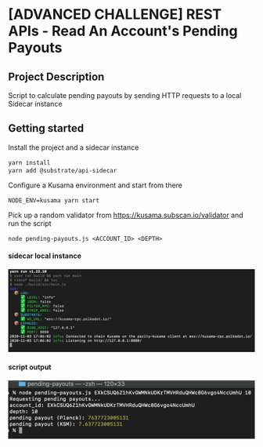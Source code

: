 # [ADVANCED CHALLENGE] REST APIs - Read An Account's Pending Payouts

## Project Description

Script to calculate pending payouts by sending HTTP requests to a local Sidecar instance

## Getting started 

Install the project and a sidecar instance

```
yarn install
yarn add @substrate/api-sidecar
```

Configure a Kusama environment and start from there

```
NODE_ENV=kusama yarn start
```

Pick up a random validator from https://kusama.subscan.io/validator and run the script

```
node pending-payouts.js <ACCOUNT_ID> <DEPTH>
```

#### sidecar local instance
<p align="center">
  <img src="img/sidecar-start.png">
</p>

#### script output
<p align="center">
  <img src="img/pending-payouts.png">
</p>


